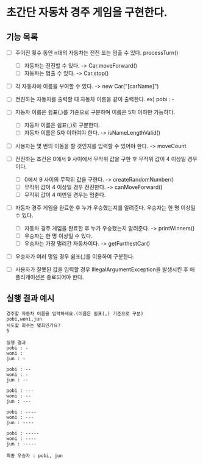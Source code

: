 # 초간단 자동차 경주 게임을 구현한다.

## 기능 목록
- [ ] 주어진 횟수 동안 n대의 자동차는 전진 또는 멈출 수 있다. processTurn()
    - [ ] 자동차는 전진할 수 있다. -> Car.moveForward()
    - [ ] 자동차는 멈출 수 있다. -> Car.stop()
- [ ] 각 자동차에 이름을 부여할 수 있다. -> new Car("[carName]")
- [ ] 전진하는 자동차를 출력할 때 자동차 이름을 같이 출력한다. ex) pobi : -
- [ ] 자동차 이름은 쉼표(,)를 기준으로 구분하며 이름은 5자 이하만 가능하다.
    - [ ] 자동차 이름은 쉼표(,)로 구분한다.
    - [ ] 자동차 이름은 5자 이하여야 한다. -> isNameLengthValid()
- [ ] 사용자는 몇 번의 이동을 할 것인지를 입력할 수 있어야 한다. -> moveCount
- [ ] 전진하는 조건은 0에서 9 사이에서 무작위 값을 구한 후 무작위 값이 4 이상일 경우이다.
    - [ ] 0에서 9 사이의 무작위 값을 구한다. -> createRandomNumber()
    - [ ] 무작위 값이 4 이상일 경우 전진한다. -> canMoveForward()
    - [ ] 무작위 값이 4 미만일 경우는 멈춘다.
- [ ] 자동차 경주 게임을 완료한 후 누가 우승했는지를 알려준다. 우승자는 한 명 이상일 수 있다.
    - [ ] 자동차 경주 게임을 완료한 후 누가 우승했는지 알려준다. -> printWinners()
    - [ ] 우승자는 한 명 이상일 수 있다.
    - [ ] 우승자는 가장 멀리간 자동차이다. -> getFurthestCar()
- [ ] 우승자가 여러 명일 경우 쉼표(,)를 이용하여 구분한다.
- [ ] 사용자가 잘못된 값을 입력할 경우 IllegalArgumentException을 발생시킨 후 애플리케이션은 종료되어야 한다.


## 실행 결과 예시
```
경주할 자동차 이름을 입력하세요.(이름은 쉼표(,) 기준으로 구분)
pobi,woni,jun
시도할 회수는 몇회인가요?
5

실행 결과
pobi : -
woni : 
jun : -

pobi : --
woni : -
jun : --

pobi : ---
woni : --
jun : ---

pobi : ----
woni : ---
jun : ----

pobi : -----
woni : ----
jun : -----

최종 우승자 : pobi, jun
```